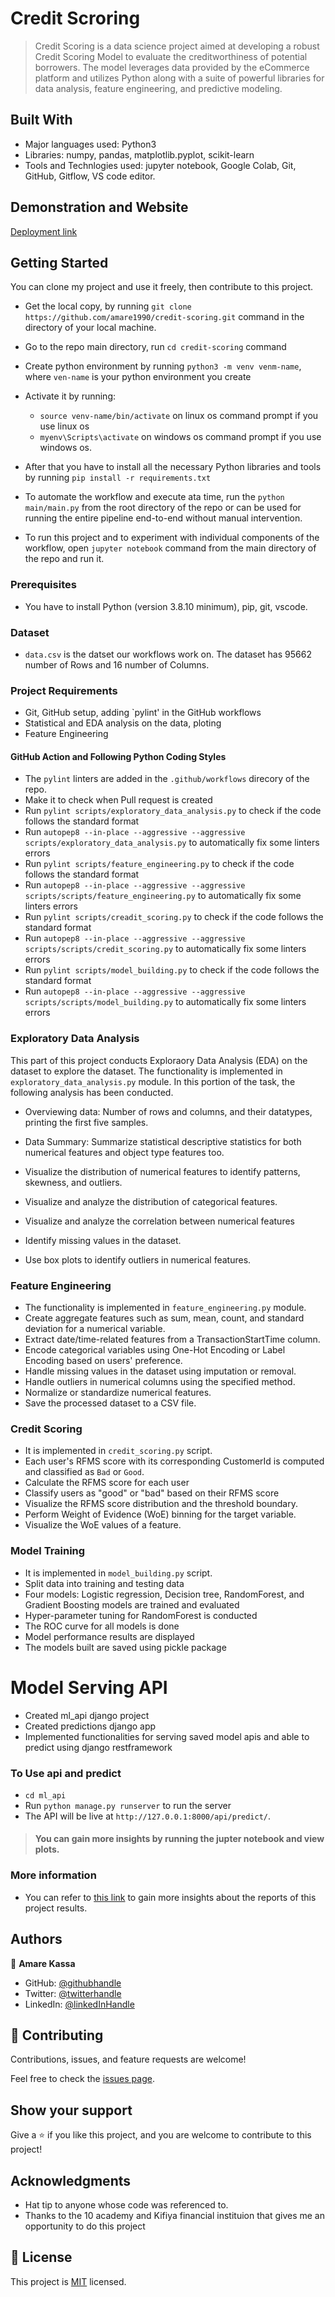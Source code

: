 # Credit Scroring

> Credit Scoring is a data science project aimed at developing a robust Credit Scoring Model to evaluate the creditworthiness of potential borrowers. The model leverages data provided by the eCommerce platform and utilizes Python along with a suite of powerful libraries for data analysis, feature engineering, and predictive modeling.

## Built With

- Major languages used: Python3
- Libraries: numpy, pandas, matplotlib.pyplot, scikit-learn
- Tools and Technlogies used: jupyter notebook, Google Colab, Git, GitHub, Gitflow, VS code editor.

## Demonstration and Website

[Deployment link]()

## Getting Started

You can clone my project and use it freely, then contribute to this project.

- Get the local copy, by running `git clone https://github.com/amare1990/credit-scoring.git` command in the directory of your local machine.
- Go to the repo main directory, run `cd credit-scoring` command
- Create python environment by running `python3 -m venv venm-name`, where `ven-name` is your python environment you create
- Activate it by running:
   - `source venv-name/bin/activate` on linux os command prompt if you use linux os
   - `myenv\Scripts\activate` on windows os command prompt if you use windows os.

- After that you have to install all the necessary Python libraries and tools by running `pip install -r requirements.txt`
- To automate the workflow and execute ata time, run the `python main/main.py` from the root directory of the repo or can be used for running the entire pipeline end-to-end without manual intervention.
- To run this project and to experiment with individual components of the workflow, open `jupyter notebook` command from the main directory of the repo and run it.

### Prerequisites

- You have to install Python (version 3.8.10 minimum), pip, git, vscode.

### Dataset

- `data.csv` is the datset our workflows work on. The dataset has 95662 number of Rows and 16 number of Columns.

### Project Requirements
- Git, GitHub setup, adding `pylint' in the GitHub workflows
- Statistical and EDA analysis on the data, ploting
- Feature Engineering


#### GitHub Action and Following Python Coding Styles
- The `pylint` linters are added in the `.github/workflows` direcory of the repo.
- Make it to check when Pull request is created
- Run `pylint scripts/exploratory_data_analysis.py` to check if the code follows the standard format
- Run `autopep8 --in-place --aggressive --aggressive scripts/exploratory_data_analysis.py` to automatically fix some linters errors
- Run `pylint scripts/feature_engineering.py` to check if the code follows the standard format
- Run `autopep8 --in-place --aggressive --aggressive scripts/scripts/feature_engineering.py` to automatically fix some linters errors
- Run `pylint scripts/creadit_scoring.py` to check if the code follows the standard format
- Run `autopep8 --in-place --aggressive --aggressive scripts/scripts/credit_scoring.py` to automatically fix some linters errors
- Run `pylint scripts/model_building.py` to check if the code follows the standard format
- Run `autopep8 --in-place --aggressive --aggressive scripts/scripts/model_building.py` to automatically fix some linters errors


### Exploratory Data Analysis

This part of this project conducts Exploraory Data Analysis (EDA) on the dataset to explore the dataset. The functionality is implemented in `exploratory_data_analysis.py` module.
In this portion of the task, the following analysis has been conducted.

- Overviewing data:
    Number of rows and columns, and their datatypes, printing the first five samples.
- Data Summary:
    Summarize statistical descriptive statistics for both numerical features and object type features too.

- Visualize the distribution of numerical features to identify patterns, skewness, and outliers.
- Visualize and analyze the distribution of categorical features.
- Visualize and analyze the correlation between numerical features
- Identify missing values in the dataset.
- Use box plots to identify outliers in numerical features.

### Feature Engineering
- The functionality is implemented in `feature_engineering.py` module.
- Create aggregate features such as sum, mean, count, and standard deviation for a numerical variable.
- Extract date/time-related features from a TransactionStartTime column.
- Encode categorical variables using One-Hot Encoding or Label Encoding based on users' preference.
- Handle missing values in the dataset using imputation or removal.
- Handle outliers in numerical columns using the specified method.
- Normalize or standardize numerical features.
- Save the processed dataset to a CSV file.

### Credit Scoring

- It is implemented in `credit_scoring.py` script.
- Each user's RFMS score with its corresponding CustomerId is computed and classified as `Bad` or `Good`.
- Calculate the RFMS score for each user
- Classify users as "good" or "bad" based on their RFMS score
- Visualize the RFMS score distribution and the threshold boundary.
- Perform Weight of Evidence (WoE) binning for the target variable.
- Visualize the WoE values of a feature.

### Model Training

- It is implemented in `model_building.py` script.
- Split data into training and testing data
- Four models: Logistic regression, Decision tree, RandomForest, and Gradient Boosting models are trained and evaluated
- Hyper-parameter tuning for RandomForest is conducted
- The ROC curve for all models is done
- Model performance results are displayed
- The models built are saved using pickle package

# Model Serving API
- Created ml_api django project
- Created predictions django app
- Implemented functionalities for serving saved model apis and able to predict using django restframework

### To Use api and predict

- `cd ml_api`
- Run `python manage.py runserver` to run the server
- The API will be live at `http://127.0.0.1:8000/api/predict/`.


> #### You can gain more insights by running the jupter notebook and view plots.


### More information
- You can refer to [this link]() to gain more insights about the reports of this project results.

## Authors

👤 **Amare Kassa**

- GitHub: [@githubhandle](https://github.com/amare1990)
- Twitter: [@twitterhandle](https://twitter.com/@amaremek)
- LinkedIn: [@linkedInHandle](https://www.linkedin.com/in/amaremek/)

## 🤝 Contributing

Contributions, issues, and feature requests are welcome!

Feel free to check the [issues page](https://github.com/amare1990/credit-scoring/issues).

## Show your support

Give a ⭐️ if you like this project, and you are welcome to contribute to this project!

## Acknowledgments

- Hat tip to anyone whose code was referenced to.
- Thanks to the 10 academy and Kifiya financial instituion that gives me an opportunity to do this project

## 📝 License

This project is [MIT](./LICENSE) licensed.
